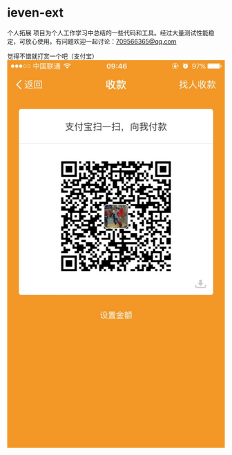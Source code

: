 # ieven-ext
个人拓展
项目为个人工作学习中总结的一些代码和工具。经过大量测试性能稳定，可放心使用。有问题欢迎一起讨论：709566365@qq.com

觉得不错就打赏一个吧（支付宝）
![支付宝](IMG_1114.PNG)
